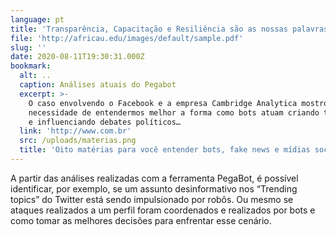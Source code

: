 ```yaml
---
language: pt
title: 'Transparência, Capacitação e Resiliência são as nossas palavras-chaves'
file: 'http://africau.edu/images/default/sample.pdf'
slug: ''
date: 2020-08-11T19:30:31.000Z
bookmark:
  alt: ..
  caption: Análises atuais do Pegabot
  excerpt: >-
    O caso envolvendo o Facebook e a empresa Cambridge Analytica mostrou a
    necessidade de entendermos melhor a forma como bots atuam criando tendências
    e influenciando debates políticos…
  link: 'http://www.com.br'
  src: /uploads/materias.png
  title: 'Oito matérias para você entender bots, fake news e mídias sociais'
---
```

A partir das análises realizadas com a ferramenta PegaBot, é possível identificar, por exemplo, se um assunto desinformativo nos “Trending topics” do Twitter está sendo impulsionado por robôs. Ou mesmo se ataques realizados a um perfil foram coordenados e realizados por bots e como tomar as melhores decisões para enfrentar esse cenário.
